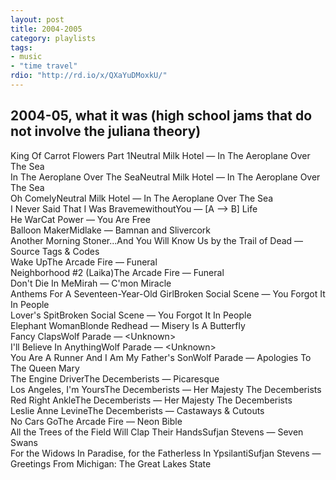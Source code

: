 ```yaml
---
layout: post
title: 2004-2005
category: playlists
tags:
- music
- "time travel"
rdio: "http://rd.io/x/QXaYuDMoxkU/"
---
```

<div class="playlist"><h2>2004-05, what it was (high school jams that do not involve the juliana theory)</h2> <div class="playlist-track"><span class="track-name">King Of Carrot Flowers Part 1</span><span class="track-artist">Neutral Milk Hotel</span><span class="track-album"> — In The Aeroplane Over The Sea</span></div><div class="playlist-track"><span class="track-name">In The Aeroplane Over The Sea</span><span class="track-artist">Neutral Milk Hotel</span><span class="track-album"> — In The Aeroplane Over The Sea</span></div><div class="playlist-track"><span class="track-name">Oh Comely</span><span class="track-artist">Neutral Milk Hotel</span><span class="track-album"> — In The Aeroplane Over The Sea</span></div><div class="playlist-track"><span class="track-name">I Never Said That I Was Brave</span><span class="track-artist">mewithoutYou</span><span class="track-album"> — [A --&gt; B] Life</span></div><div class="playlist-track"><span class="track-name">He War</span><span class="track-artist">Cat Power</span><span class="track-album"> — You Are Free</span></div><div class="playlist-track"><span class="track-name">Balloon Maker</span><span class="track-artist">Midlake</span><span class="track-album"> — Bamnan and Slivercork</span></div><div class="playlist-track"><span class="track-name">Another Morning Stoner</span><span class="track-artist">...And You Will Know Us by the Trail of Dead</span><span class="track-album"> — Source Tags &amp; Codes</span></div><div class="playlist-track"><span class="track-name">Wake Up</span><span class="track-artist">The Arcade Fire</span><span class="track-album"> — Funeral</span></div><div class="playlist-track"><span class="track-name">Neighborhood #2 (Laika)</span><span class="track-artist">The Arcade Fire</span><span class="track-album"> — Funeral</span></div><div class="playlist-track"><span class="track-name">Don't Die In Me</span><span class="track-artist">Mirah</span><span class="track-album"> — C'mon Miracle</span></div><div class="playlist-track"><span class="track-name">Anthems For A Seventeen-Year-Old Girl</span><span class="track-artist">Broken Social Scene</span><span class="track-album"> — You Forgot It In People</span></div><div class="playlist-track"><span class="track-name">Lover's Spit</span><span class="track-artist">Broken Social Scene</span><span class="track-album"> — You Forgot It In People</span></div><div class="playlist-track"><span class="track-name">Elephant Woman</span><span class="track-artist">Blonde Redhead</span><span class="track-album"> — Misery Is A Butterfly</span></div><div class="playlist-track"><span class="track-name">Fancy Claps</span><span class="track-artist">Wolf Parade</span><span class="track-album"> — &lt;Unknown&gt;</span></div><div class="playlist-track"><span class="track-name">I'll Believe In Anything</span><span class="track-artist">Wolf Parade</span><span class="track-album"> — &lt;Unknown&gt;</span></div><div class="playlist-track"><span class="track-name">You Are A Runner And I Am My Father's Son</span><span class="track-artist">Wolf Parade</span><span class="track-album"> — Apologies To The Queen Mary</span></div><div class="playlist-track"><span class="track-name">The Engine Driver</span><span class="track-artist">The Decemberists</span><span class="track-album"> — Picaresque</span></div><div class="playlist-track"><span class="track-name">Los Angeles, I'm Yours</span><span class="track-artist">The Decemberists</span><span class="track-album"> — Her Majesty The Decemberists</span></div><div class="playlist-track"><span class="track-name">Red Right Ankle</span><span class="track-artist">The Decemberists</span><span class="track-album"> — Her Majesty The Decemberists</span></div><div class="playlist-track"><span class="track-name">Leslie Anne Levine</span><span class="track-artist">The Decemberists</span><span class="track-album"> — Castaways &amp; Cutouts</span></div><div class="playlist-track"><span class="track-name">No Cars Go</span><span class="track-artist">The Arcade Fire</span><span class="track-album"> — Neon Bible</span></div><div class="playlist-track"><span class="track-name">All the Trees of the Field Will Clap Their Hands</span><span class="track-artist">Sufjan Stevens</span><span class="track-album"> — Seven Swans</span></div><div class="playlist-track"><span class="track-name">For the Widows In Paradise, for the Fatherless In Ypsilanti</span><span class="track-artist">Sufjan Stevens</span><span class="track-album"> — Greetings From Michigan: The Great Lakes State</span></div></div>
